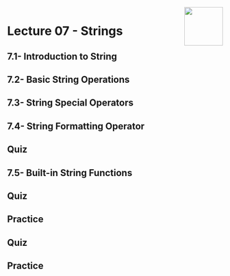 <img align="right" width="90" height="90" src="https://github.com/cs-MohamedAyman/Computer-Science-Textbooks/blob/master/logos/python.jpg">

# Lecture 07 - Strings
## 7.1- Introduction to String
## 7.2- Basic String Operations
## 7.3- String Special Operators
## 7.4- String Formatting Operator
## Quiz
## 7.5- Built-in String Functions
## Quiz
## Practice
## Quiz
## Practice

